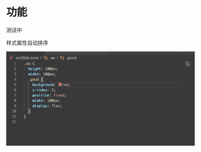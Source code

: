 # 功能
测试中

样式属性自动排序

![](https://github.com/Magic-zhu/vscode-plugin-ComposeStyle/blob/master/example.gif)

